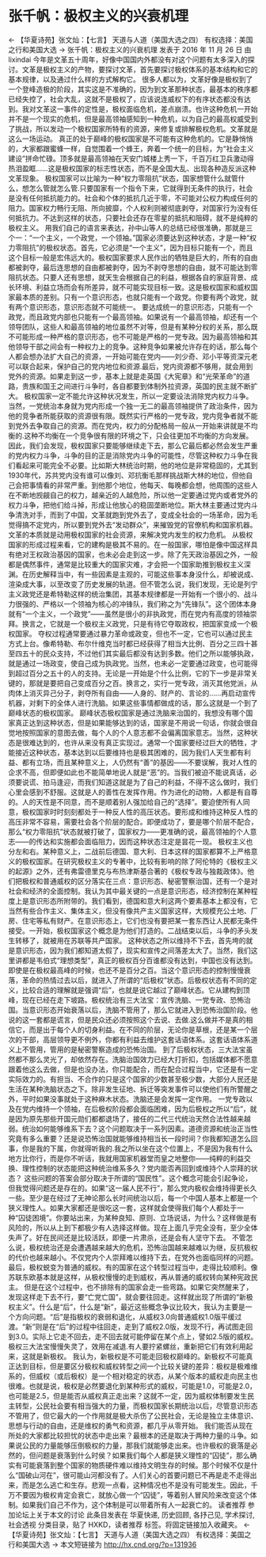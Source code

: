 # 张千帆：极权主义的兴衰机理

← 【华夏诗苑】张文灿：【七言】 天道与人道（美国大选之四）
有权选择：美国之行和美国大选 →
张千帆：极权主义的兴衰机理
发表于 2016 年 11 月 26 日 由 lixindai
今年是文革五十周年，好像中国国内外都没有对这个问题有太多深入的探讨。文革是极权主义的产物，要探讨文革，首先要探讨极权体系的基本结构和它的基本规律，以及通过什么样的方式解构它。
很多人都以为，文革好像是极权到了一个登峰造极的阶段，其实这是不准确的，因为到文革那种状态，最基本的秩序都已经失控了，社会大乱，这就不是极权了，应该说连威权下的有序状态都没有达到。我对文革这一事件的定性是，极权面临危机，差点崩溃。也许这种危机一开始并不是一个现实的危机，但是最高领袖感知到一种危机，以为自己的最高权威受到了挑战，所以发动一个极权国家所特有的资源，来修复或排解极权危机。文革就是这么一场运动。
真正的处于巅峰的极权国家是不可能有这种危机的。它是静悄悄的，大家都跟蜜蜂一样，自觉围着一个蜂王，奔着一个统一的目标，为“社会主义建设”拼命忙碌。顶多就是最高领袖在天安门城楼上秀一下，千百万红卫兵激动得热泪盈眶……这是极权国家的标志性状态，而不是全国大乱、出现各种造反派这种文革现象。
极权国家可以比喻为一种“权力零阻抗”状态，国家想管什么就管什么，想怎么管就怎么管.只要国家有一个指令下来，它就得到无条件的执行，社会是没有任何抵抗能力的。社会和个体的抵抗几近于零，不可能对公权力构成任何的阻力。国家权力畅行无阻、所向披靡，个人权利则被彻底剥夺，对国家行为没有任何抵抗力。不达到这样的状态，只要社会还存在零星的抵抗和阻碍，就不是纯粹的极权主义。
用我们自己的语言来表达，孙中山等人的总结已经很准确，那就是三个一：“一个主义，一个政党，一个领袖。”国家必须要达到这种状态，才是一种“权力零阻抗”的极权状态。首先，它必须是“一个主义”，因为目标只能有一个，而且这个目标一般是宏伟远大的。极权国家要求人民作出的牺牲是巨大的，所有的自由都被剥夺，最后连思想的自由都被剥夺，因为不剥夺思想的自由，就不可能达到零阻抗状态。只要人还有思想，就天生会根据自己的利益，根据各自的家庭背景、成长环境、利益立场而会有所差异，就不可能实现目标一致。这是极权国家和威权国家最本质的差别。只有一个意识形态，也就只能有一个政党。你要有两个政党，就有两个意识形态，意识形态就不可能统一。
要达成统一的意识形态，只能有一个政党，而且政党内部也只能有一个最高领袖。如果说有一个最高领袖，却还有一个领导团队，这些人和最高领袖的地位虽然不对等，但是有某种分权的关系，那么既不可能形成一种严格的意识形态，也不可能是严格的一党专政。因为最高领袖和其他领导干部之间会有一种权力上的竞争。这种竞争如果被允许存在的话，那么每个人都会想办法扩大自己的资源，一开始可能在党内——刘少奇、邓小平等资深元老可以联合起来，保护自己的党内地位和资源.最后，党内资源都不够用，就会用到党外的资源。如果走到这一步，基本上就是走英国《大宪章》和“光荣革命”的道路，贵族和国王之间进行斗争时，各自都要到体制外拉资源，英国的民主就不断扩大。
极权国家一定不能允许这种状况发生，所以一定要设法消除党内权力斗争。当然，一党统治本身就为党内形成一个独一无二的最高领袖提供了政治条件，因为他的竞争者所能获取的资源很有限。既然实行严格的一党专政，党内竞争者就不能到党外去争取自己的资源。而在党内，权力的分配格局一般从一开始来讲就是不均衡的.这种不均衡在一个竞争很有限的环境之下，只会往更加不均衡的方向发展。
因此，我们会发现，极权国家只要能够继续走下去，那么它最后都必然会发生严重的党内权力斗争，斗争的目的正是消除党内斗争的可能性，尽管这种权力斗争在我们看起来可能完全不必要。比如斯大林统治时期，他的地位是非常稳固的，尤其到1930年代，苏共党内没有谁可以像刘、邓抗衡毛那样挑战斯大林的地位，但他自己会把事情看的非常严重。到他那个地位，他每天、每晚都会想，他周围的这些人在不断地觊觎自己的权力，越亲近的人越危险，所以他一定要通过党内或者党外的权力斗争，把他们给斗掉，形成让他放心的稳固垄断地位。斯大林主要通过党内斗争清洗对手，而到了中国，文革就跑到党外去了，变成全社会的一场革命，因为毛觉得搞不定党内，所以要到党外去“发动群众”，来摧毁党的官僚机构和国家机器。文革的本质就是动用极权国家的社会资源，来解决党内发生的权力危机。
从极权国家的形成过程来看，它的建构是极其不易的。在一般国家，哪怕是像中国这样具有绝对王权政治基因的国家，也未必会走到这一步。除了先天政治基因之外，一般都是偶然事件，通常是比较重大的国家灾难，才会把一个国家助推到极权主义深渊。在历史解释当中，有一些因素是主观的，可能这些事本身没什么，却被说成、渲染成大事，以至改变了历史发展的轨道。但不管怎么说，我们发现，无论是列宁主义政党还是希特勒这样的统治集团，其基本规律都是一开始有一个很小的、战斗力很强的、严格以一个领袖为核心的冲锋队，我们称之为“先锋队”。这个团体本身就有“一个主义，一个政党”——虽然是很小的非执政党，而在党内有高度的领袖崇拜。换言之，它就是一个极权主义政党，只是有待它夺取政权，把国家变成一个极权国家。
夺权过程通常要通过暴力革命或政变，但也不一定，它也可以通过民主方式上台。像希特勒、布尔什维克当时都已经获得了相当大比例、百分之三四十甚至四五十的民众支持，不过他们其实最后都没有达到多数。他们之所以能够执政，就是通过一场政变，使自己成为执政党。当然，也未必一定要通过政变，也可能得到超过百分之五十的人的支持。无论是一开始是个什么比例，它的下一步是非常关键的，那就是要把自己变成百分之百。换言之，实行一党专政，消灭其他党派，从肉体上消灭异己分子，剥夺所有自由——人身的、财产的、言论的……再启动宣传机器，对剩下的全体人进行洗脑。如果这些事情都做成的话，那么这就是一个到了巅峰状态的极权国家。
巅峰状态极权国家是通过洗脑来治国的，我想没有哪个国家真正达到这种状态，但是如果能够达到的话，国家是不用说一句话，你就会很自觉地按照国家的意图去做，每个人的个人意志都不会偏离国家意志。当然，这种状态是很难达到的，也许从来没有真正实现过。通常一个国家要经过巨大的牺牲，才能接近这种状态，基本达到以后要维持也是极其困难的，因为我们人天生都有利益、都有立场，而且某种意义上，人仍然有“善”的基因——不要误解，我对人性的企求不高，但即便如此也不能简单地说人就是“恶”的。当我们被迫不能说真话，必须要说谎、拍马逢迎，而我们知道这就是为了自己的利益，不得不这么做时，我们心里会感到不舒服。这就是人的善性在发挥作用。作为进化的动物，人都是有自尊的。人的天性是不同意，而不是顺着别人强加给自己的“选择”。要迫使所有人同意，极权国家时时刻刻都处于一种反人性的高压状态。要形成和维持这种反人性的高压非常不容易，需要社会各个阶层的配合。即便成功了，要是哪个阶层不配合，那么“权力零阻抗”状态就被打破了，国家权力——更准确的说，最高领袖的个人意志——的传达和实施都会面临阻力，因而这种状态注定是昙花一现。
极权主义也分左和右。某种意义上，二战前后德国、意大利、日本这样的国家都算不上严格意义的极权国家。在研究极权主义的专著中，比较有影响的除了阿伦特的《极权主义的起源》之外，还有弗雷德里克与布热津斯基合著的《极权专政与独裁政体》。他们把极权和普通威权的区分落实在三点：意识形态、秘密警察治国，还有一个是对社会和经济的全面控制。我认为其中最关键的一点是意识形态，经济控制在某种程度上是意识形态所附带的。我们看到，德国和意大利这两个要素基本上都没有，它当然有些合作主义、集体主义，但没有像共产主义国家这样，大规模充公土地、厂房、住宅等私有财产。在意识形态上，它们也没有要把某一套东西让人民都无条件接受。一开始，极权国家这个概念是为他们打造的。二战结束以后，斗争的矛头发生转移了，就被用在苏联等共产国家。
这种状态之所以维持不下去，首先垮的就是意识形态，因为我们都知道太假了，现实和宣传之间落差太大了。当然，我们这里讲都是韦伯式“理想类型”，真正的极权百分百谁都没有达到，中国也没有达到。即使是在极权最高峰的时候，也还不是百分之百。当这个意识形态的控制慢慢衰落，革命的热情过去以后，就进入了所谓的“后极权”状态。后极权状态有不同的定义，比较合适的理解就是强调“后”，也就是说它越过了巅峰状态。它从建构到顶峰，现在已经在走下坡路。极权统治有三大法宝：宣传洗脑、一党专政、恐怖治国。当意识形态开始衰落以后，洗脑不管用了，那么它就进入到恐怖治国阶段。他说的这一套都是谎言，但是民众还必须按照这个去说、去做.这么做并不是真的相信它，而是出于每个人的切身利益。在不同的阶层，无论你是草根，还是某一个层次的干部，高层领导更不例外，你都有利益去维护这套话语体系。这套话语体系道义上不管用，管用的是秘密警察造成的恐怖治国。
到了后极权状态，三大法宝虽然都不那么灵光了，却依然存在。洗脑治国效力已经大打折扣，包括媒体都不愿意跟着他这么去做，但是也没办法，你只能配合，而在配合过程当中，它还是有一定实际效力的。有担当、不合作的只是这个国家的少数甚至极少数，大部分人民还是生活在某种洗脑状态之下。除非发生征地、拆迁等突发事件可以使他们有所警醒之外，平时如果没事就处于这种麻木状态。洗脑还是会发挥一定作用。
一党专政以及在党内维持一个领袖，在后极权阶段都会面临困难，因为后极权之所以“后”，就是因为原先那些开国元勋们都都退场了，接任的二代三代统治天然合法性越来越弱。统治如何能够维系下去？这个问题取决于一系列因素。道德资源和统治正当性究竟有多么重要？还是说恐怖治国就能够维持相当长一段时间？你我都知道怎么回事，你是我的下属，你就得听我的.我之所以坐在这个位置上，不是因为我有什么地方比你行，而是你不听话，我就用国家机器堂而皇之地整你——纯粹的利益交换、理性控制的状态能把这种统治维系多久？党内能否再回到或维持个人崇拜的状态？
这些问题的答案会部分取决于所谓的“国民性”。这个概念可能会引起争论，但我觉得问题还是存在的。如果“这一届人民不行”，那么党内极权会维持得更长久一些。至少是在经过了无神论那么长时间统治以后，每一个中国人基本上都是一个狭义理性人。如果大家都还是很吃这一套，这样就会使得我们每个人都处于一种“囚徒困境”。你要站出来，为某种良知、原则、立场说话，为什么？这样做是有风险的，所以从上到下都极少有人选择这样做。现在上面几乎完全没有，至少全体失声了。好在民间还是比较活跃，即便一片肃杀，还是会有人坚守下去。
不管怎么说，极权统治还是会遭遇越来越大的危机，恐怖治国越来越难以为继，反抗极权的代价也越来越小。不仅党内个人崇拜难以维持下去，在党外也面临同样的问题。最后，极权蜕变为普通的威权。有的国家在这个转型过程当中，走得比较顺利。像苏联东欧基本就是这样，从极权慢慢的走到威权，再从普通的威权转向某种宪政民主。
但是在这个过程中，也不排除有的国家会走一些弯路。如果它突然醒来了，发现这样走下去不行，要“亡党亡国”，就会要往回走。这样就出现了所谓的“新极权主义”。什么是“后”，什么是“新”，最近这些概念争议比较大，我认为主要是一个方向问题。“后”是指极权的衰弱和退化，从威权3.0向普通威权1.0版平缓过渡。“新”则是在“后”的过程中往回走，走到了威权2.0版，发现不行，再试图走回到3.0。实际上它走不回去，走不回去就可能停留在某个点上，譬如2.5版的威权。极权三大法宝慢慢失灵了，效用在减退.有人要拧紧螺丝，重新把它们有效利用起来，这就是新极权。
我认为，新极权是不可能走回极权巅峰的。新极权不可能真正达到目标，但是要区分极权和威权转型之间一个比较关键的差异：极权是极难维系的，但威权（或后极权）是一个相对稳定的状态，从某个版本的威权走向民主也很难。也就是说，极权是必然要退化到某种形式的威权，可能是1.0，可能是2.0，也可能是2.5，但是能否从威权真正走出来？这就不一定，因为威权体制要发生民主转型，公民社会要有相当强大的力量，而极权国家长期统治以后，尽管意识形态不管用了，但它最大的一个作用就是极大杀伤了公民社会，无论是独立主体意识、思想与行动的自由，还是维权的勇气和资源，都几乎从零开始。
我们能否从现在所处的大家都比较担忧的状态中走出来？最根本的还是取决于两种力量的斗争。如果说公民的力量能够压倒极权的力量，那我们就能够走出来。也许极权的衰落是必然的，但问题是衰落到什么时侯？如果我们每个人都是狭义理性的“囚徒”，那么确实有可能衰落到整个国家的物质硬件难以维持文明生存的时候。那个时候不仅是什么“国破山河在”，很可能山河都没有了。人们关心的首要问题已不再是走不走得出来，而是怎么逃亡和生存。悲观一点看，这种情况也不是没有可能发生。因此，千万不要因为极权肯定会衰亡，就放心做一个“囚徒”，等着别人冒风险来改变这个体制。如果我们自己不作为，这个体制是可以带着所有人一起衰亡的。
读者推荐
参加论坛上关于本文的讨论
此条目发表在 华夏快递, 历史回顾, 各抒己见, 学术探讨, 社会透视 分类目录，贴了 HXKD，读者推荐 标签。将固定链接加入收藏夹。
← 【华夏诗苑】张文灿：【七言】 天道与人道（美国大选之四）
有权选择：美国之行和美国大选 →
本文短链接为 http://hx.cnd.org/?p=131936